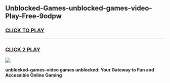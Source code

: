 
## Unblocked-Games-unblocked-games-video-Play-Free-9odpw
<h3>
<a href="https://premium76.site?title=unblocked-games-video&ref=09A">CLICK TO PLAY</a></h3>
<hr>

<h3>
<a href="https://premium76.site?title=unblocked-games-video&ref=09A">CLICK 2 PLAY</a>
  
</h3>

<a href="https://premium76.site?title=unblocked-games-video&ref=09A"><img src="https://clearcache.store/games.png"></a>


**unblocked-games-video games unblocked: Your Gateway to Fun and Accessible Online Gaming**

